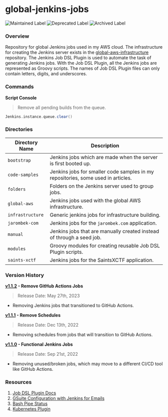 # global-jenkins-jobs

![Maintained Label](https://img.shields.io/badge/Maintained-No-red?style=for-the-badge)
![Deprecated Label](https://img.shields.io/badge/Deprecated-Yes-lightgray?style=for-the-badge)
![Archived Label](https://img.shields.io/badge/Archived-Yes-lightgray?style=for-the-badge)

### Overview

Repository for global Jenkins jobs used in my AWS cloud.  The infrastructure for creating the Jenkins server exists in 
the [global-aws-infrastructure](https://github.com/AJarombek/global-aws-infrastructure/tree/master/jenkins) repository.
The Jenkins Job DSL Plugin is used to automate the task of generating Jenkins jobs.  With the Job DSL Plugin, all the 
Jenkins jobs are represented as Groovy scripts.  The names of Job DSL Plugin files can only contain letters, digits, and 
underscores.

### Commands

**Script Console**

> Remove all pending builds from the queue.

```groovy
Jenkins.instance.queue.clear()
```

### Directories

| Directory Name                     | Description                                                                      |
|------------------------------------|----------------------------------------------------------------------------------|
| `bootstrap`                        | Jenkins jobs which are made when the server is first booted up.                  |
| `code-samples`                     | Jenkins jobs for smaller code samples in my repositories, some used in articles. |
| `folders`                          | Folders on the Jenkins server used to group jobs.                                |
| `global-aws`                       | Jenkins jobs used with the global AWS infrastructure.                            |
| `infrastructure`                   | Generic jenkins jobs for infrastructure building.                                |
| `jarombek-com`                     | Jenkins jobs for the `jarombek.com` application.                                 |
| `manual`                           | Jenkins jobs that are manually created instead of through a seed job.            |
| `modules`                          | Groovy modules for creating reusable Job DSL Plugin scripts.                     |
| `saints-xctf`                      | Jenkins jobs for the SaintsXCTF application.                                     |

### Version History

**[v1.1.2](https://github.com/AJarombek/global-jenkins-jobs/tree/v1.1.1) - Remove GitHub Actions Jobs**

> Release Date: May 27th, 2023

* Removing Jenkins jobs that transitioned to GitHub Actions.

**[v1.1.1](https://github.com/AJarombek/global-jenkins-jobs/tree/v1.1.1) - Remove Schedules**

> Release Date: Dec 13th, 2022

* Removing schedules from jobs that will transition to GitHub Actions.

**[v1.1.0](https://github.com/AJarombek/global-jenkins-jobs/tree/v1.1.0) - Functional Jenkins Jobs**

> Release Date: Sep 21st, 2022

* Removing unused/broken jobs, which may move to a different CI/CD tool like GitHub Actions.

### Resources

1) [Job DSL Plugin Docs](https://jenkinsci.github.io/job-dsl-plugin/#)
2) [GSuite Configuration with Jenkins for Emails](https://stackoverflow.com/a/27130058)
3) [Bash Pipe Status](https://unix.stackexchange.com/a/14276)
4) [Kubernetes Plugin](https://plugins.jenkins.io/kubernetes/)
